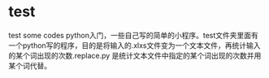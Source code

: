 # test
test some codes
python入门，一些自己写的简单的小程序。test文件夹里面有一个python写的程序，目的是将输入的.xlxs文件变为一个文本文件，再统计输入的某个词出现的次数.replace.py 是统计文本文件中指定的某个词出现的次数并用某个词代替。

